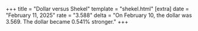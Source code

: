 +++
title = "Dollar versus Shekel"
template = "shekel.html"
[extra]
date = "February 11, 2025"
rate = "3.588"
delta = "On February 10, the dollar was 3.569. The dollar became 0.541% stronger."
+++
